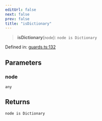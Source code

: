 ```yaml
---
editUrl: false
next: false
prev: false
title: "isDictionary"
---
```


> **isDictionary**(`node`): `node is Dictionary`

Defined in: [guards.ts:132](https://github.com/rcs-agents/rcs-lang/blob/81d17140acf0fdf5d22c6fbab7c85de9a28f20ae/packages/ast/src/guards.ts#L132)

## Parameters

### node

`any`

## Returns

`node is Dictionary`
